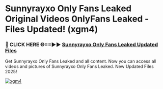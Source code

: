 # Sunnyrayxo Only Fans Leaked Original Videos 0nlyFans Leaked - Files Updated! (xgm4)

<h3>🔴 CLICK HERE 🌐==►► <a href="https://tinyurl.com/2jnfzry5" rel="nofollow">Sunnyrayxo Only Fans Leaked Updated Files</a></h3>

Get Sunnyrayxo Only Fans Leaked and all content. Now you can access all videos and pictures of Sunnyrayxo Only Fans Leaked. New Updated Files 2025!

[![xgm4](https://i.imgur.com/GyGTBgg.gif)](https://tinyurl.com/2jnfzry5)
